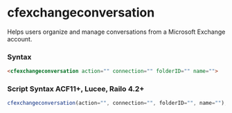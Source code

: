 # cfexchangeconversation

Helps users organize and manage conversations from a Microsoft Exchange account.

### Syntax

```html
<cfexchangeconversation action="" connection="" folderID="" name="">
```

### Script Syntax ACF11+, Lucee, Railo 4.2+

```javascript
cfexchangeconversation(action="", connection="", folderID="", name="");
```
